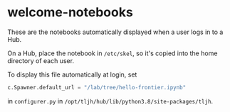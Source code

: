 # welcome-notebooks

These are the notebooks automatically displayed when a user logs in to a Hub.

On a Hub,
place the notebook in `/etc/skel`,
so it's copied into the home directory of each user.

To display this file automatically at login,
set
```python
c.Spawner.default_url = "/lab/tree/hello-frontier.ipynb"
```
in `configurer.py` in `/opt/tljh/hub/lib/python3.8/site-packages/tljh`.

